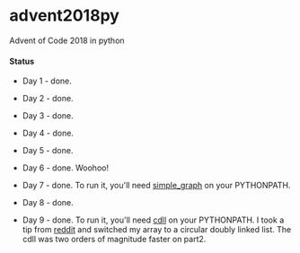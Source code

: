 # advent2018py
Advent of Code 2018 in python

#### Status

* Day 1 - done.

* Day 2 - done.

* Day 3 - done.

* Day 4 - done.

* Day 5 - done.

* Day 6 - done. Woohoo!

* Day 7 - done. To run it, you'll need [simple_graph](https://github.com/bfollek/simple_graph) on your PYTHONPATH.

* Day 8 - done.

* Day 9 - done. To run it, you'll need [cdll](https://github.com/bfollek/cdll) on your PYTHONPATH. I took a tip from [reddit](https://www.reddit.com/r/adventofcode/comments/a4j11i/2018_day_9_part_2_strategy_help/) and switched my array to a circular doubly linked list. The cdll was two orders of magnitude faster on part2.
